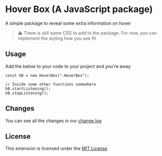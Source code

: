 # Hover Box (A JavaScript package)

A simple package to reveal some extra information on hover

> ⚠ There is still some CSS to add to the package. For now, you can implement the styling how you see fit

## Usage

Add the below to your code to your project and you're away

```TS
const hB = new HoverBox(".HoverBox");

// Inside some other functions somewhere
hB.startListening();
hB.stopListening();
```

## Changes

You can see all the changes in our [change log](./CHANGELOG.md)

## License

This extension is licensed under the [MIT License](./LICENSE)